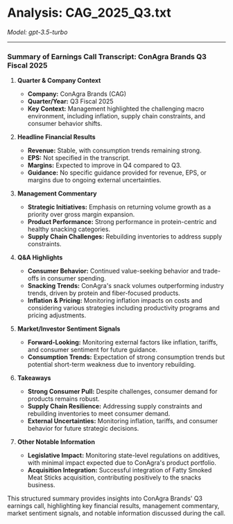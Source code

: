 # Analysis: CAG_2025_Q3.txt

*Model: gpt-3.5-turbo*

---

### Summary of Earnings Call Transcript: ConAgra Brands Q3 Fiscal 2025

1. **Quarter & Company Context**
   - **Company:** ConAgra Brands (CAG)
   - **Quarter/Year:** Q3 Fiscal 2025
   - **Key Context:** Management highlighted the challenging macro environment, including inflation, supply chain constraints, and consumer behavior shifts.

2. **Headline Financial Results**
   - **Revenue:** Stable, with consumption trends remaining strong.
   - **EPS:** Not specified in the transcript.
   - **Margins:** Expected to improve in Q4 compared to Q3.
   - **Guidance:** No specific guidance provided for revenue, EPS, or margins due to ongoing external uncertainties.

3. **Management Commentary**
   - **Strategic Initiatives:** Emphasis on returning volume growth as a priority over gross margin expansion.
   - **Product Performance:** Strong performance in protein-centric and healthy snacking categories.
   - **Supply Chain Challenges:** Rebuilding inventories to address supply constraints.

4. **Q&A Highlights**
   - **Consumer Behavior:** Continued value-seeking behavior and trade-offs in consumer spending.
   - **Snacking Trends:** ConAgra's snack volumes outperforming industry trends, driven by protein and fiber-focused products.
   - **Inflation & Pricing:** Monitoring inflation impacts on costs and considering various strategies including productivity programs and pricing adjustments.

5. **Market/Investor Sentiment Signals**
   - **Forward-Looking:** Monitoring external factors like inflation, tariffs, and consumer sentiment for future guidance.
   - **Consumption Trends:** Expectation of strong consumption trends but potential short-term weakness due to inventory rebuilding.

6. **Takeaways**
   - **Strong Consumer Pull:** Despite challenges, consumer demand for products remains robust.
   - **Supply Chain Resilience:** Addressing supply constraints and rebuilding inventories to meet consumer demand.
   - **External Uncertainties:** Monitoring inflation, tariffs, and consumer behavior for future strategic decisions.

7. **Other Notable Information**
   - **Legislative Impact:** Monitoring state-level regulations on additives, with minimal impact expected due to ConAgra's product portfolio.
   - **Acquisition Integration:** Successful integration of Fatty Smoked Meat Sticks acquisition, contributing positively to the snacks business.

This structured summary provides insights into ConAgra Brands' Q3 earnings call, highlighting key financial results, management commentary, market sentiment signals, and notable information discussed during the call.